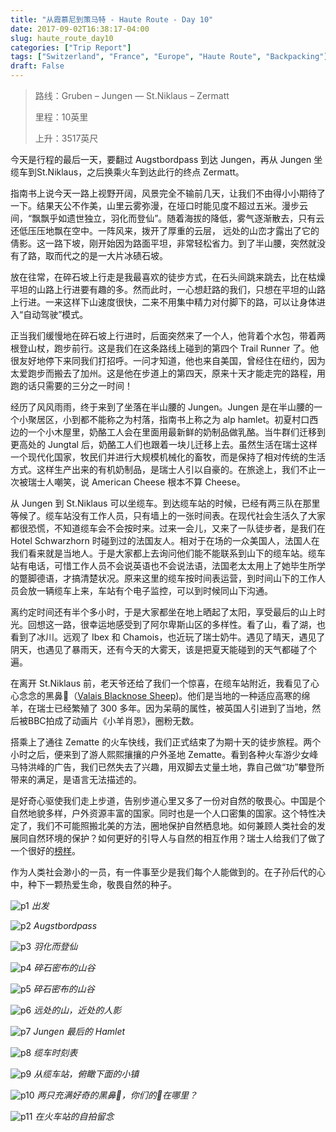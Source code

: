 ```yaml
---
title: "从霞慕尼到策马特 - Haute Route - Day 10"
date: 2017-09-02T16:38:17-04:00
slug: haute_route_day10
categories: ["Trip Report"]
tags: ["Switzerland", "France", "Europe", "Haute Route", "Backpacking"]
draft: False
---
```


>路线：Gruben – Jungen — St.Niklaus – Zermatt
>
>里程：10英里
>
>上升：3517英尺
>

今天是行程的最后一天，要翻过 Augstbordpass 到达 Jungen，再从 Jungen 坐缆车到St.Niklaus，之后换乘火车到达此行的终点 Zermatt。

指南书上说今天一路上视野开阔，风景完全不输前几天，让我们不由得小小期待了一下。结果天公不作美，山里云雾弥漫，在垭口时能见度不超过五米。漫步云间，“飘飘乎如遗世独立，羽化而登仙”。随着海拔的降低，雾气逐渐散去，只有云还低压压地飘在空中。一阵风来，拨开了厚重的云层，
远处的山峦才露出了它的倩影。这一路下坡，刚开始因为路面平坦，非常轻松省力。到了半山腰，突然就没有了路，取而代之的是一大片冰碛石坡。

放在往常，在碎石坡上行走是我最喜欢的徒步方式，在石头间跳来跳去，比在枯燥平坦的山路上行进要有趣的多。然而此时，一心想赶路的我们，只想在平坦的山路上行进。一来这样下山速度很快，二来不用集中精力对付脚下的路，可以让身体进入“自动驾驶”模式。

正当我们缓慢地在碎石坡上行进时，后面突然来了一个人，他背着个水包，带着两根登山杖，跑步前行。这是我们在这条路线上碰到的第四个 Trail Runner 了。他很友好地停下来同我们打招呼。一问才知道，他也来自美国，曾经住在纽约，因为太爱跑步而搬去了加州。这是他在步道上的第四天，原来十天才能走完的路程，用跑的话只需要的三分之一时间！

经历了风风雨雨，终于来到了坐落在半山腰的 Jungen。Jungen 是在半山腰的一个小聚居区，小到都不能称之为村落，指南书上称之为 alp hamlet。初夏村口西边的一个小木屋里，奶酪工人会在里面用最新鲜的奶制品做乳酪。当牛群们迁移到更高处的 Jungtal 后，奶酪工人们也跟着一块儿迁移上去。虽然生活在瑞士这样一个现代化国家，牧民们并进行大规模机械化的畜牧，而是保持了相对传统的生活方式。这样生产出来的有机奶制品，是瑞士人引以自豪的。在旅途上，我们不止一次被瑞士人嘲笑，说 American Cheese 根本不算 Cheese。

从 Jungen 到 St.Niklaus 可以坐缆车。到达缆车站的时候，已经有两三队在那里等候了。缆车站没有工作人员，只有墙上的一张时间表。在现代社会生活久了大家都很恐慌，不知道缆车会不会按时来。过来一会儿，又来了一队徒步者，是我们在 Hotel Schwarzhorn 时碰到过的法国友人。相对于在场的一众美国人，法国人在我们看来就是当地人。于是大家都上去询问他们能不能联系到山下的缆车站。缆车站有电话，可惜工作人员不会说英语也不会说法语，法国老太太用上了她毕生所学的蹩脚德语，才搞清楚状况。原来这里的缆车按时间表运营，到时间山下的工作人员会放一辆缆车上来，车站有个电子监控，可以到时候同山下沟通。

离约定时间还有半个多小时，于是大家都坐在地上晒起了太阳，享受最后的山上时光。回想这一路，很幸运地感受到了阿尔卑斯山区的多样性。看了山，看了湖，也看到了冰川。远观了 Ibex 和 Chamois，也近玩了瑞士奶牛。遇见了晴天，遇见了阴天，也遇见了暴雨天，还有今天的大雾天，该是把夏天能碰到的天气都碰了个遍。

在离开 St.Niklaus 前，老天爷还给了我们一个惊喜，在缆车站附近，我看见了心心念念的黑鼻🐑（[Valais Blacknose Sheep](https://en.wikipedia.org/wiki/Valais_Blacknose))。他们是当地的一种适应高寒的绵羊，在瑞士已经繁殖了 300 多年。因为呆萌的属性，被英国人引进到了当地，然后被BBC拍成了动画片《小羊肖恩》，圈粉无数。

搭乘上了通往 Zematte 的火车快线，我们正式结束了为期十天的徒步旅程。两个小时之后，便来到了游人熙熙攘攘的户外圣地 Zematte。看到各种火车游少女峰马特洪峰的广告，我们已然失去了兴趣，用双脚去丈量土地，靠自己做“功”攀登所带来的满足，是语言无法描述的。

是好奇心驱使我们走上步道，告别步道心里又多了一份对自然的敬畏心。中国是个自然地貌多样，户外资源丰富的国家。同时也是一个人口密集的国家。这个特性决定了，我们不可能照搬北美的方法，圈地保护自然栖息地。如何兼顾人类社会的发展同自然环境的保护？如何更好的引导人与自然的相互作用？瑞士人给我们了做了一个很好的[榜样](https://zhuanlan.zhihu.com/p/24904569)。

作为人类社会渺小的一员，有一件事至少是我们每个人能做到的。在子孙后代的心中，种下一颗热爱生命，敬畏自然的种子。



![p1]
*出发*

![p2]
*Augstbordpass*

![p3]
*羽化而登仙*

![p4]
*碎石密布的山谷*

![p5]
*碎石密布的山谷*

![p6]
*远处的山，近处的人影*

![p7]
*Jungen 最后的 Hamlet*

![p8]
*缆车时刻表*

![p9]
*从缆车站，俯瞰下面的小镇*

![p10]
*两只充满好奇的黑鼻🐑，你们的👀在哪里？*

![p11]
*在火车站的自拍留念*


[p1]: https://lh3.googleusercontent.com/lnlc4LFS6IoUV80bAng2EERuS7vpA45WnKbmi6TIH7XA21ReEgMUyJmRwCbhE92FzMEibSZCVVDH9SfG9eoIotGrr9M7fqEPUYlrIGedSiQSQJw3Lsbaysz7PsrzzH53aiLK7A0sBUVBzAEgisXha3NNJIHHm7tQMs7_5JXMDnCtFyfUa4UhNOuZ_0jmlM7nn0xW15_r2a56mPYuGEqqpJASzqlbF_V0d5G1-2QKgt71dwR_bUevb_lNYTLClDC7XStnFHxNRkGl6qlju-R-0onxqQgYBmFT2WPK3Z4zokm9bBI-FjhBfIJkkZWMW8ODw5x-OQx7nNal8ut9Stkc3UEblQSzVjYxgXf8rSg3Jk7xesPrSVBhpZ8AucCXIGaofc-jVcFZLsSwBK_6h15lo41pRli29mxO6hzfuPX8fh0LJHr2J2rXoDEhXmDQdxKeH8caAV-iJAYLslGFAe7Oy2DCElbJlNZE2aCplhWKn0OpohULgeZEVU0z1mpdQdAJdek4YYOKBMUfTn9NgvXPxcBKA_eW5wcuKtOfgSrQIGbDyBQMjk0_lmZs1Dxj_x2eF93p-rjcfZhm1TCrVTIVs2UxQdkduuyhlazNFL6qusu6At04SS-uaiKOCQ0Jcl6NINtQMFvwwfXW99dmWKEYoh05Cn-P2KA=w2400-no-tmp.jpg

[p2]: https://lh3.googleusercontent.com/NKpiOYhgGoWg5wi9o5ap5LaiRE5UDYrJUow7yIfajH3ItMMEgqPL0bCoNjlxKQhbHzc7PzcKFDUqJBtJNajA6HzOA5z-Gmezdv9rhpjBrB6Js8F2VMGAzMNuZsVLAeQh2-5CHn8trwvW9NgpJQR20atq7cMgsYoP6TuRKD37VaJmN6rczkrNVewV8x5qU8SNsDAJK0jWgk8NwB4a6qAsJtfazYn_Kuk3mZdiWWKUvMlhtpNoD232nCT9Ym7tsKKVxM6Y8M5Wggtu1Ee4Q_Vt1N4cCzvmdemmq7iPH-AotJtIWQv81GEli-KRmfK1sI8EWa86i4pbgNsA0r0OSTc_kQyGSuIqKzyKC8Ne0PNt7iYWcS-vGSSkkVHHRtupjdXtE1wW7tlRB_xvxPjOzKN6lf5TgpFBzQTv-BZxZ6ida-7eWrCncefBaU-T_5g5-S07_QrmdkvHQ2M0Wrocah-Pr0luYiAUyniQ2ZN4dxeTR2F8NppbdCkt6EIkRFSw2pv3x0uQSOCbxh6Wna0KeKo6MxrvU-dcuv1tRQAzb-LK7Bb7cRGyC07PFnKA3WguVjCT35HaTzvqTzRsXhZncOjMcTjyLaDD8C33zQpEmTPuntdWL_6T0MdV4vITzPfTbYxN-LAix2qGOM6sSZq8frf4OGp7aGOHbAs=w2400-no-tmp.jpg

[p3]: https://lh3.googleusercontent.com/4LOr4gBEznW9V0BRnWVBxIu6EdThy2qxqHkJtRaulnT7CS68EvMhYAbNwGZgMy-xfAS-qnnOoFXArvGB8I--uQzNibpBzwQtQtEuLJ7MwXRum8pOlD7B3OA_U0wUn_TMyPuZ3CSG3R9wtAhTYVJyjtd8QicXE1Y6QuVi8XMKDVafCcPeRYddmFPLyanVT86Jmp_NA7E4Da1YGrFMPvYoj45WUjorkQBkXc5MdwRb_P5pM1YwO5F_3vQCPWxFlcNuGWK98YU25Eos2pSPtGicYPHsAa9ZNl3SEBa1zCHv6mCMyRhbk4TIbjydPNwFoaGvaPcQ97Xnx52HxCftpZjjdVt3ERNFmmwoZoswJgD7xzzrzDZL2sG6S3J7fe9nYQqVTQQ7JqLN68I7y70Zas0a45SG7vRm8wKFw6_FiPwPPWmRoBbr-QCfxrANs4N6i0CTy-_Nsujajho7BKYdUr3Gq91FF-5ScyfoXlIfcPN8uItLlU1qlJUHFVKqRKrqS0M4UYWYdbAg7fASPhCCMotv6vYjDj4YzgLn33lkvkXvaQFlPpuYzYAPclLKp_T8H6r3KUP9a_ygHi-4mKIvGlK_HYa8dbuQNGnuhjkne0DZm0S0WgIwHEvOjx7x0wKNjg_fAfIUUWJG270X1Crz1v3rDVqUS57pu8Y=w2400-no-tmp.jpg

[p4]: https://lh3.googleusercontent.com/u6ARugcCJrytFegs8xqaK5zFJgvogh3-wJG-4z7wqTS1l0W1zl83mFIv9d0lQpRP7R6fnCBV0CR1iKWC9t32nIGDafAfu61B8n9-hn6GHYsb2iNRgQ9eBoOmNvdNf_GPnAUOkB--sNe6vYrMMcSliNgUG9ZA4BwDc_JB-rt7A102dwEU_DkvaEQb9h7eCMPNGSnGJElS5F_45_sSR41lcTMeTTnIgNXomaXISvVNpoP3Gce0E3HvT445VETz71w0HSJzugEVLMETg7rSdXOJiZNVAgZt1FMtu2YY7ihTIdHT0xKqZNOreIHhE4P2xnmy6Zy7KP6t0MdRxIojxvLdfhdcyvmmfT7aY1DKcI6SmXWoUVV2TjqAF2no1NuFY_E_WRWWhg74t61UUJ3MipjEd4iHWjwWF_aIxXeeRTBw6s1yhuJIXp0ORqxB4n6geMcx75jjwEev6D5m1sjQ9a3KIsfqbitwAnGWwR9vwD_CUvvNQZ1N-OHI7CqjMUl_2lZkiOyCAweemUBw-EDZCP5lMFXpwtDXB1bYNczULEEItv3ZMOC8brghTv2hIUlb22PW4yQtIeKQ7nemo6iLV3RKNdbUl5ZZ0kUZpgqdOcrnKSMvT7oKXWF0wzE1T8iKoMZk11NpCifiNrBT0uOYzqSo-n7BBDPXXoQ=w2400-no-tmp.jpg

[p5]: https://lh3.googleusercontent.com/NVPs5spQa7IUUiLvhuQkN77hG8Alii7-vN2wEfpRg-h2nqHr93A_vINTx4XQViSwmt80Lz5yHLD91CVPHPnFAsJ3HGcfkKi3J1txxHJbLoOPNe3AyZCyZZ5Gm-gp5jTSRqBDLVYpENioZZWH6vyNBgz9kbR1rpW7MlCLVXQxtA0OOnbNdZ0Kd5RebBNYHq-WUYl20cELkZY3JWgN67zHRXSvJ5MKFlc4MaoKhfSiICiVJ9YvDSvSAtDF8QaDEXWgSEtsAdeDeonnImR1SysR0tRkeLfpp5cKki5JaiLGCyGDMVCEahmYSRgCLdOXMqs2bYEZQu73c4ika6gn-PG2T3sa0OrjkjPjCL7u7ZsijlvTnPPWPED2GvZ6gJBM8aLTy_5ge8_bGCdN9o2tOokta_87Rd-fteSRmOIkIUOTrgtNt2LJiUibFvLcRTl3Zu3CewTtgSptX6oVpPcSXO8rFs4JUPTrcu9FMxFhDQIDlQtnYRQJVhWBU9VMYkp5w3CuUed1aR48THT24AGLNCJbx4EgTGt5VFUs95tpO_EZH-0oXeo6I8DI-3xg2efrope0HMWRz8WWJGFBln_nfbm8lBvBOmiH_vup-Vy86SVbazw2_H368znP7RCG4wJM1JvZWSVddU_CuVu0PmY6ShJOVSE_BPXouq4=w2400-no-tmp.jpg

[p6]: https://lh3.googleusercontent.com/d4a2smZdTA9dC4X0XuwE6ifSCZdYGw2a5k7J6wHMRiV7tiDox3iM5OCSNBfjA_WoFZZsBuJ9XnRD-CRzwuR43KLqXUkYV9bdrqAPOScc0c0gEYJGoYw_LZ8TQ0cHxZqudXqzp-LSSIPws-2KDED8AlelOGXSta3wOJz-eT2a6rEN70OZjAyULdvIX6RVro2eGX2GeFMdJtZW2mH7kDifDcibFNN_4qdlgebcfBGHkOgCyjBNvP59A5I4VZ2pOTw9UAsuoAWlV3bKVasQ4I1RDYd-sj-2l1gTCqiDpJwuW8tfd2Msfj_Vrx2aTjQHzWnsWWHuxepeSyY4Q8P7-62MWMMuvF8L8GNAc1f9yHPeKXoqR_Eqg1iMxLTN7nAGWCV6vZJD56erdVbw7x2ZY0PqtpnaFHpv1bh4ve-mDFV-1paKwMi3YduXtikIV0gyrX0gl4XKqLiXorrmM0XsGes6wQS9oX6dWZQCArZJ9j6VCLuFyaAhw1vdoGDxVNmmZwMyh5kVvFMpNOK9JIA2IkXJkiFmgilnGTcv3PP9MU1KOzFNeMJZ_b1U9jyD2IP79WDiDVu-edwXj5mX7DHv_VbnrQJSMSiUfw6JlbX0H6AL9dIGC76wZtUeHBndlSALICCmUW5D6IntXXakwbkgm6cWAenj17YY6m4=w2400-no-tmp.jpg

[p7]: https://lh3.googleusercontent.com/Z8ezEo0JymM1M4i1eq5v9MijZIyhFbKiFbwXwZOqk5uGSPZSThbEs5HdL_Lp9a-NOEO0-HpWlO-GHR41uWs0pdjzl86gDcwJ9oCmiFHIBlTx8VMzHTS8pZdVKQ1s-BWSdxmgwD2k_URkDKreYWSQZBIfLX2nqb-D16fQEMB_D4c_8OmVoa6sgBTf5Q-vX3fLm8xv-83mWhzKSkyja2QDKZNxW9316xr_Pkm7EEk547Sre78l-rdP5DOEehqrP6um5Vv0yyQfU9mAtgZ4VmIBnVPY9XuIXs1ceklXT9a1sBhtX8JH1V8afb2loa84mHsQY-S2HwGF1M8RmEPK-Lz8ec0yQimjn5PZHSfM08rXKxFYEutHOEJM0O86ylASKSBEtDBSsJKAoqomOsce-JTnzS9Ompes0Ckl7sohx395br86ewIKzkmPUm4aMXAxsaEcKunky7pOLhxW9_4GozhHFLstRwTHvD4b2OsHDI6GRBqrVFqBjX_LkQ_zbUcRbay10MPj95ZL1ysqIdXfhdFprGF0nPrjC4PqXDGZlTeLyWJNT4jKcpRgdrqMs2FLnDtMDvJpjlpYk0BuZQ6HafDpr9UgHpY82qB5K01-wBAba0nKXaff8uwdfmFb7lG2Fg4KtveH_xZmyMik40SqOMyVDg-Y0rWL74U=w2400-no-tmp.jpg

[p8]: https://lh3.googleusercontent.com/paFEEG_mfera-KEceCTIntm5v9TfJ84too62GQW7bmJLPSmTnxfN4e66Z3UGHxGeEBt6Z57Tm6ZzcD_4Kq3Dfx2X8nLkGam0Hk0304a0Bmhb9lP8JZae3Mfkvje7X6-W2nOFiqvRl-7zm2M-yBOlj0u1eNZOjqpt6CzGCF3ztlWrkvFF5TPVjU_I8VTJqSRES3mxYcLt-W-kD5PiNTnEHvspzNar0BGYWG1lH-CLCGxeaz3NPAEcn7pEHhHMFTPHuUDRUCFfr-aCt--y3UNMgzPp0mX6eImz0n2jopc3i7bGj6ZnudMJknQjWyKqFseZwLhXfjVU9EgJnYU63kkgw4XXy4NSe4ysBM0JkC8EpzHq99YJkdpTOLRrHa12Xi8xGpu1LbKJcPbIRahmlXyjelBrk7LO5uWlbNx-whBdbxGs0St2j6KhUk9DVJQPlNjzm_G65Hjg3Fhr_fzYOyL4kE9UrZN9H0Bmz4UxuHVXqerJzFTp8txzfeFpUMw91bU_ZxrUNyBfJOxlmaYjkS4CvfquTU3E1Y3Fw5xEpRGOKaD8aTOmX533ZYJV7fqq7RnaVvC1ivbAPZaWuFvpn_Ph0zPOkDFIsso2sLTRrPb2TKeJfUunYX59-DYfWAbQAWns51wh7AEI80ONXVUEiyKnEKp6di4Tv6o=w2400-no-tmp.jpg

[p9]: https://lh3.googleusercontent.com/8ikwPwcsNSG2hnPUjaJsEZG6CUY471rWNsRCmufJl6DGTtwE90oAKI0jfCJdR7JRvGTsnMSvy7EwWdn5LTY_LL4HiklHuhaWghQ4iShHmxrPqmh24GfLKGQzCk7WiOQMtBCCpzTI-2jdVae1SV7vI_mI38VgKbupLqd__TWGpzmoBCpVkbXIgF4Kvt_HMpDWswlDReZaog4BSGanq_B7k_SaLo7o34AtbK8YDcvrpqXzTRWIVFru6TL7_PVIctg71RqUaFgH526dM_eVkuE9MGO3Cr5xDG9R6H5Vfl_DEJXjmU-lTRjmF8lMq1hKw7M1J53dyXOiDTYWqKOr5FoqU03-TVDe7tEmbVCyBjFkajsBt7QAOsCktLOqs9oizRIfr98SeFy2WpfEKX3QDnac22Yz80B0xTLnlcsK_fBV7u-6ZOg7gAnSVZwbYs8v2Ci351Qos1ROj0VlMyXCiuV8EuFVCyyKp0Hn2RaDtlFl8byJ3uOfu0Nyvtlom5SgtrocJnfPAD6WXr84W1SSGEOxwSQ0pP4xKppeu3AhjPRcSMH7cQj3dlWPEq6BAS4h2D7FJuQSOPQu5HuylMC98EE8FXsMNb1l9kpeilKYLzYLV3qpd-V8N7UUhKe3Kce54sV304NObAHS9JiJhI-l5f08EctCpL_iYaA=w2400-no-tmp.jpg

[p10]: https://lh3.googleusercontent.com/8iLZ-sA7zC4RUCA0KW581EeHPkG5aKiVnGO34m_LjGjOKyE2qLaIY0k2qbdmw4HkjpckixDHCG7P6t5yj7hak5tshn8jHqaZTiy-BuSzV4-4w6yIN4Z-SxnUhOsSz-R2OsvIIdFehOXTTsuK92L1TKIZp7SyPPB8iuLU8kCD-qHFePTQeoeFAu8iHqgjvVO6yS1aVLgyAsZhaSCt705BTlzwFtW7ZE1H1pi1UIhn5ynM-hz4tFg9u3K77szj7bGChuR85lvcxnPBtc1sZr7-XsZ2aa6Rs5_nudZJ2pjP42S5BfyZ8FPIZ3etjyq1J5eqhlzJDw7DRYf9iIq9ylD4uoGLaWxCMQFcD_uEu41CtuVMFajcWK5BAEDwJg23dcKq7LCo4CsEpPyJYzzrBvZjkV_BU5Uc2o5DPk93-A-vxGQGQUlEAq-7GjVBXzdg9UjE5HfTTGRFPr2N5XoxydyQX9aIsGHCeoxP-edsqkjWjc5F-ia_PoS3WSdHJkVXUSYR0xlb8JAwyomfniHy41d8BcSg2S6q98MlG2B64J2v5XOzNZTFvkA2LlzLqmQIeB3E2F4LsurldRz8fqp4vPfjzXvPPMSxznFb6nazCQdSqB32mDzWqdb7FlhH-hoEDWpW0TxYJWpo7VOFtFoqMd2ezXvECSaoJsA=w2400-no-tmp.jpg

[p11]: https://lh3.googleusercontent.com/XXcFSClg6nI3iiyDwcS02CZsQ52BnAdxSk4sy1P3azXysDTzXYkqR6mfnN_kTGCojb9B0KzwwtyiF84LAXfXqpX1RAusNRcpiHhx0kZsSgOt1eNMx5Rex4HBgIjTXo-1ZtNcN6pwHfTLlsyhrcg2pHpY6wsL6EI3aJnWPZfq2eshJa1y-1licnqu1jyDwgbaIQqQcdNEiupo9xGZ-6aOQEjDGCsGmleDPOdx9fmISN00OK_mrqD49wVEBddGh7CpImLBx1Whn2c3ZhrI5SUEcvTnjs-I5oAzhs3suyZj0UeEYkQDLTKa4nam_HGSlbQSpIOMVruBbowI95E4AVpG-by26C_uLz8NxYXnxUXVQU6uN8S4aFJvI1DmAfeGMQshi5bvN6Ca_q8YpDi41jXCeWDpS589Hcl1bUWnO5MHexsS1cFGcfrwLvMqC2minkqu6nSJqD5s45XF3CtBaHdvpNKlw8Pcrl0VU13OkMM1QLia2HsBDkRw5d4DBjGey1IysShwCJAmPGsQsrrDldRcxnVwBKsiZpvEBQtYkW1Pc5vb7UXcwwwqvlRjxIqlC0eBipR43Cv2yPXIUMD8RoVX_ArL_Rss1lw1mj6i3_Nq6OlxtLYWeDu5iCN6nTZn7aljNa3RFa6R3jtty3iuJo4WnXw5KCNce6s=w2400-no-tmp.jpg






